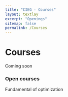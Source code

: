 ```yaml
---
title: "CIEG - Courses"
layout: textlay
excerpt: "Openings"
sitemap: false
permalink: /Courses
---
```


# Courses

Coming soon
### Open courses

Fundamental of optimization 
